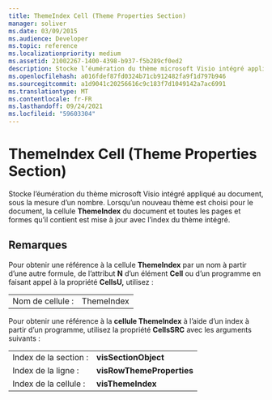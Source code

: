 ```yaml
---
title: ThemeIndex Cell (Theme Properties Section)
manager: soliver
ms.date: 03/09/2015
ms.audience: Developer
ms.topic: reference
ms.localizationpriority: medium
ms.assetid: 21002267-1400-4398-b937-f5b289cf0ed2
description: Stocke l’éumération du thème microsoft Visio intégré appliqué au document, sous la mesure d’un nombre. Lorsqu’un nouveau thème est choisi pour le document, la cellule ThemeIndex du document et toutes les pages et formes qu’il contient est mise à jour avec l’index du thème intégré.
ms.openlocfilehash: a016fdef87fd0324b71cb912482fa9f1d797b946
ms.sourcegitcommit: a1d9041c20256616c9c183f7d1049142a7ac6991
ms.translationtype: MT
ms.contentlocale: fr-FR
ms.lasthandoff: 09/24/2021
ms.locfileid: "59603304"
---
```

# <a name="themeindex-cell-theme-properties-section"></a>ThemeIndex Cell (Theme Properties Section)

Stocke l’éumération du thème microsoft Visio intégré appliqué au document, sous la mesure d’un nombre. Lorsqu’un nouveau thème est choisi pour le document, la cellule **ThemeIndex** du document et toutes les pages et formes qu’il contient est mise à jour avec l’index du thème intégré. 
  
## <a name="remarks"></a>Remarques

Pour obtenir une référence à la cellule **ThemeIndex** par un nom à partir d’une autre formule, de l’attribut **N** d’un élément **Cell** ou d’un programme en faisant appel à la propriété **CellsU,** utilisez : 
  
|||
|:-----|:-----|
| Nom de cellule :  <br/> | ThemeIndex  <br/> |
   
Pour obtenir une référence à la **cellule ThemeIndex** à l’aide d’un index à partir d’un programme, utilisez la propriété **CellsSRC** avec les arguments suivants : 
  
|||
|:-----|:-----|
| Index de la section :  <br/> |**visSectionObject** <br/> |
| Index de la ligne :  <br/> |**visRowThemeProperties** <br/> |
| Index de la cellule :  <br/> |**visThemeIndex** <br/> |
   

